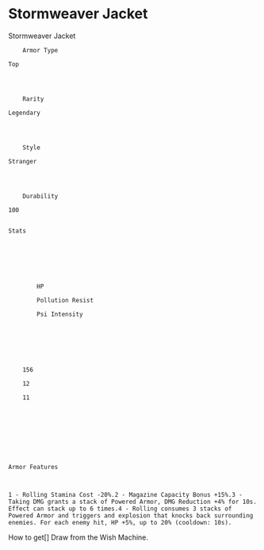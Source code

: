 # Stormweaver Jacket

Stormweaver Jacket


	
		
		
	
	



	
		Armor Type
	
	Top



	
		Rarity
	
	Legendary



	
		Style
	
	Stranger



	
		Durability
	
	100


	Stats

	
	
	
	
		
		
			HP
		
			Pollution Resist
		
			Psi Intensity
		
		
	
	
	
	
	
		156
	
		12
	
		11
	
	
	






	Armor Features


	
	1 - Rolling Stamina Cost -20%.2 - Magazine Capacity Bonus +15%.3 - Taking DMG grants a stack of Powered Armor, DMG Reduction +4% for 10s. Effect can stack up to 6 times.4 - Rolling consumes 3 stacks of Powered Armor and triggers and explosion that knocks back surrounding enemies. For each enemy hit, HP +5%, up to 20% (cooldown: 10s).







How to get[]
Draw from the Wish Machine.
